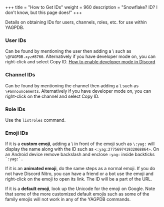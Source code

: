 +++
title = "How to Get IDs"
weight = 960
description = "Snowflake? ID? I don't know, but this page does!"
+++

Details on obtaining IDs for users, channels, roles, etc. for use within YAGPDB.

### User IDs

Can be found by mentioning the user then adding a \ such as `\@YAGPDB.xyz#8760`. Alternatively if you have
developer mode on, you can right-click and select Copy ID. [How to enable developer mode in Discord][devmode]

[devmode]: https://support.discordapp.com/hc/en-us/articles/206346498

### Channel IDs

Can be found by mentioning the channel then adding a \ such as `\#announcements`. Alternatively if you
have developer mode on, you can right-click on the channel and select Copy ID.

### Role IDs

Use the `listroles` command.

### Emoji IDs

If it is a **custom emoji**, adding a \ in front of the emoji such as `\:yag:` will display the name along with the ID
such as `<:yag:277569741932068864>`. On an Android device remove backslash and enclose `:yag:` inside backticks
`` `:yag:`. ``

If it is an **animated emoji**, do the same steps as a normal emoji. If you do not have Discord Nitro, you can have a
friend or a bot use the emoji and right-click on the emoji to open its link. The ID will be a part of the URL.

If it is a **default emoji**, look up the Unicode for the emoji on Google. Note that some of the more customized default
emojis such as some of the family emojis will not work in any of the YAGPDB commands.
